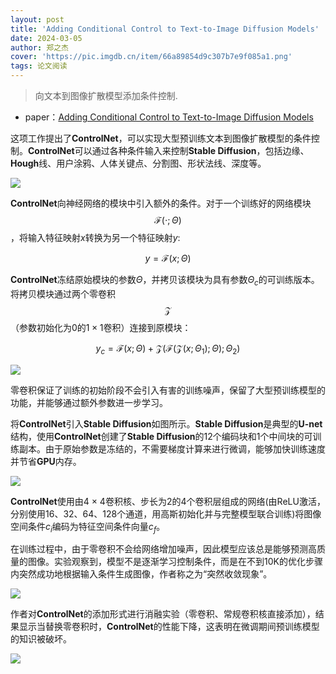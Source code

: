 ```yaml
---
layout: post
title: 'Adding Conditional Control to Text-to-Image Diffusion Models'
date: 2024-03-05
author: 郑之杰
cover: 'https://pic.imgdb.cn/item/66a89854d9c307b7e9f085a1.png'
tags: 论文阅读
---
```


> 向文本到图像扩散模型添加条件控制.

- paper：[Adding Conditional Control to Text-to-Image Diffusion Models](https://arxiv.org/abs/2302.05543)

这项工作提出了**ControlNet**，可以实现大型预训练文本到图像扩散模型的条件控制。**ControlNet**可以通过各种条件输入来控制**Stable Diffusion**，包括边缘、**Hough**线、用户涂鸦、人体关键点、分割图、形状法线、深度等。

![](https://pic.imgdb.cn/item/66a8a4d3d9c307b7e9fd3ea7.png)

**ControlNet**向神经网络的模块中引入额外的条件。对于一个训练好的网络模块$$\mathcal{F}(\cdot; \Theta)$$，将输入特征映射$x$转换为另一个特征映射$y$:

$$
y = \mathcal{F}(x; \Theta)
$$

**ControlNet**冻结原始模块的参数$\Theta$，并拷贝该模块为具有参数$\Theta_c$的可训练版本。将拷贝模块通过两个零卷积$$\mathcal{Z}$$（参数初始化为$0$的$1\times 1$卷积）连接到原模块：

$$
y_c = \mathcal{F}(x; \Theta) + \mathcal{Z}(\mathcal{F}(\mathcal{Z}(x; \Theta_1); \Theta); \Theta_2)
$$

![](https://pic.imgdb.cn/item/66a8aaf9d9c307b7e901e311.png)

零卷积保证了训练的初始阶段不会引入有害的训练噪声，保留了大型预训练模型的功能，并能够通过额外参数进一步学习。

将**ControlNet**引入**Stable Diffusion**如图所示。**Stable Diffusion**是典型的**U-net**结构，使用**ControlNet**创建了**Stable Diffusion**的12个编码块和1个中间块的可训练副本。由于原始参数是冻结的，不需要梯度计算来进行微调，能够加快训练速度并节省**GPU**内存。

![](https://pic.imgdb.cn/item/66a8acd4d9c307b7e904af82.png)

**ControlNet**使用由4 × 4卷积核、步长为2的4个卷积层组成的网络(由ReLU激活，分别使用16、32、64、128个通道，用高斯初始化并与完整模型联合训练)将图像空间条件$c_i$编码为特征空间条件向量$c_f$。

在训练过程中，由于零卷积不会给网络增加噪声，因此模型应该总是能够预测高质量的图像。实验观察到，模型不是逐渐学习控制条件，而是在不到10K的优化步骤内突然成功地根据输入条件生成图像，作者称之为“突然收敛现象”。

![](https://pic.imgdb.cn/item/66ac8ed7d9c307b7e92781f9.png)

作者对**ControlNet**的添加形式进行消融实验（零卷积、常规卷积核直接添加），结果显示当替换零卷积时，**ControlNet**的性能下降，这表明在微调期间预训练模型的知识被破坏。

![](https://pic.imgdb.cn/item/66ac90e3d9c307b7e929b124.png)

